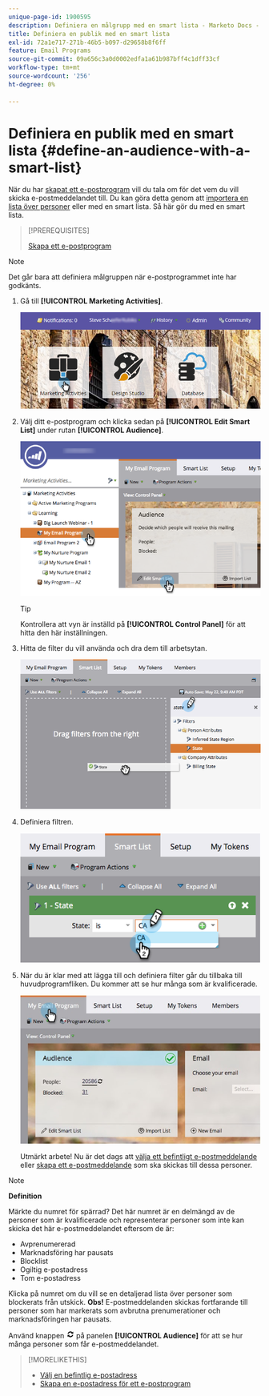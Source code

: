 ```yaml
---
unique-page-id: 1900595
description: Definiera en målgrupp med en smart lista - Marketo Docs - produktdokumentation
title: Definiera en publik med en smart lista
exl-id: 72a1e717-271b-46b5-b097-d29658b8f6ff
feature: Email Programs
source-git-commit: 09a656c3a0d0002edfa1a61b987bff4c1dff33cf
workflow-type: tm+mt
source-wordcount: '256'
ht-degree: 0%

---
```


# Definiera en publik med en smart lista {#define-an-audience-with-a-smart-list}

När du har [skapat ett e-postprogram](/help/marketo/product-docs/email-marketing/email-programs/creating-an-email-program/create-an-email-program.md) vill du tala om för det vem du vill skicka e-postmeddelandet till. Du kan göra detta genom att [importera en lista över personer](/help/marketo/product-docs/email-marketing/email-programs/managing-people-in-email-programs/define-an-audience-by-importing-a-list.md) eller med en smart lista. Så här gör du med en smart lista.

>[!PREREQUISITES]
>
>[Skapa ett e-postprogram](/help/marketo/product-docs/email-marketing/email-programs/creating-an-email-program/create-an-email-program.md)

>[!NOTE]
>
>Det går bara att definiera målgruppen när e-postprogrammet inte har godkänts.

1. Gå till **[!UICONTROL Marketing Activities]**.

   ![](assets/login-marketing-activities.png)

1. Välj ditt e-postprogram och klicka sedan på **[!UICONTROL Edit Smart List]** under rutan **[!UICONTROL Audience]**.

   ![](assets/2017-05-22-09-46-37.png)

   >[!TIP]
   >
   >Kontrollera att vyn är inställd på **[!UICONTROL Control Panel]** för att hitta den här inställningen.

1. Hitta de filter du vill använda och dra dem till arbetsytan.

   ![](assets/dragstate.png)

1. Definiera filtren.

   ![](assets/image2014-9-12-11-3a1-3a14.png)

1. När du är klar med att lägga till och definiera filter går du tillbaka till huvudprogramfliken. Du kommer att se hur många som är kvalificerade.

   ![](assets/myemailprogram.jpg)

   Utmärkt arbete! Nu är det dags att [välja ett befintligt e-postmeddelande](/help/marketo/product-docs/email-marketing/email-programs/email-program-actions/choose-an-existing-email.md) eller [skapa ett e-postmeddelande](/help/marketo/product-docs/email-marketing/email-programs/email-program-actions/create-an-email-for-an-email-program.md) som ska skickas till dessa personer.

>[!NOTE]
>
>**Definition**
>
>Märkte du numret för spärrad? Det här numret är en delmängd av de personer som är kvalificerade och representerar personer som inte kan skicka det här e-postmeddelandet eftersom de är:
>
>* Avprenumererad
>* Marknadsföring har pausats
>* Blocklist
>* Ogiltig e-postadress
>* Tom e-postadress
>
>Klicka på numret om du vill se en detaljerad lista över personer som blockerats från utskick. **Obs!** E-postmeddelanden skickas fortfarande till personer som har markerats som avbrutna prenumerationer och marknadsföringen har pausats.
>
>Använd knappen ![—](assets/image2014-10-23-16-3a32-3a36.png) på panelen **[!UICONTROL Audience]** för att se hur många personer som får e-postmeddelandet.

>[!MORELIKETHIS]
>
>* [Välj en befintlig e-postadress](/help/marketo/product-docs/email-marketing/email-programs/email-program-actions/choose-an-existing-email.md)
>* [Skapa en e-postadress för ett e-postprogram](/help/marketo/product-docs/email-marketing/email-programs/email-program-actions/create-an-email-for-an-email-program.md)

